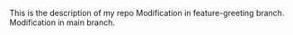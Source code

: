 This is the description of my repo
 Modification in feature-greeting branch.
 Modification in main branch.
